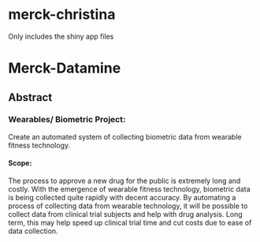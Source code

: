 # merck-christina
Only includes the shiny app files


# Merck-Datamine
## Abstract 

### Wearables/ Biometric Project: 
Create an automated system of collecting biometric data from wearable fitness technology.
  #### Scope: 
  The process to approve a new drug for the public is extremely long and costly. With the emergence of wearable fitness technology, biometric data is being collected quite rapidly with decent accuracy. By automating a process of collecting data from wearable technology, it will be possible to collect data from clinical trial subjects and help with drug analysis. Long term, this may help speed up clinical trial time and cut costs due to ease of data collection.
